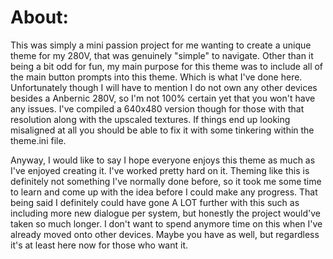 # About:
This was simply a mini passion project for me wanting to create a unique theme for my 280V, that was genuinely "simple" to navigate. Other than it being a bit odd for fun, my main purpose for this theme was to include all of the main button prompts into this theme. Which is what I've done here. Unfortunately though I will have to mention I do not own any other devices besides a Anbernic 280V, so I'm not 100% certain yet that you won't have any issues. I've compiled a 640x480 version though for those with that resolution along with the upscaled textures. If things end up looking misaligned at all you should be able to fix it with some tinkering within the theme.ini file. 

Anyway, I would like to say I hope everyone enjoys this theme as much as I've enjoyed creating it. I've worked pretty hard on it. Theming like this is definitely not something I've normally done before, so it took me some time to learn and come up with the idea before I could make any progress. That being said I definitely could have gone A LOT further with this such as including more new dialogue per system, but honestly the project would've taken so much longer. I don't want to spend anymore time on this when I've already moved onto other devices. Maybe you have as well, but regardless it's at least here now for those who want it.
